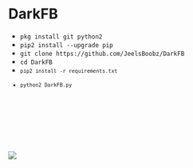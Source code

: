 # DarkFB

<ul>
<li><code>pkg install git python2</code></li>
<li><code>pip2 install --upgrade pip</code></li>
<li><code>git clone https://github.com/JeelsBoobz/DarkFB</code></li>
<li><code>cd DarkFB</code></li>
<li><code><code>pip2 install -r requirements.txt</code></li>
<li><code>python2 DarkFB.py</code></li>
</ul>
<br />
<br />
<br />
<img src="https://github.com/JeelsBoobz/DarkFB/raw/master/Screenshot_2019-06-20-00-22-54-768_com.termux.png" />
